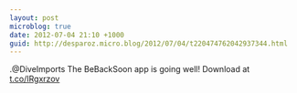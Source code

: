 ```yaml
---
layout: post
microblog: true
date: 2012-07-04 21:10 +1000
guid: http://desparoz.micro.blog/2012/07/04/t220474762042937344.html
---
```

.@DiveImports The BeBackSoon app is going well! Download at [t.co/IRgxrzov](http://t.co/IRgxrzov)
